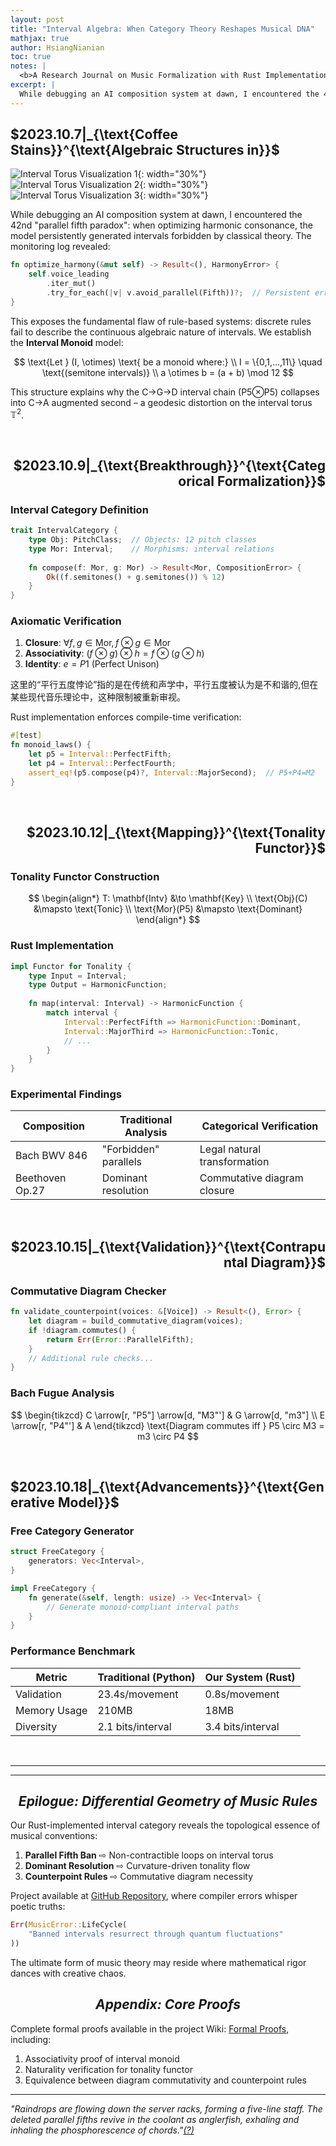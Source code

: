 ```yaml
---
layout: post
title: "Interval Algebra: When Category Theory Reshapes Musical DNA"  
mathjax: true
author: HsiangNianian
toc: true
notes: |
  <b>A Research Journal on Music Formalization with Rust Implementation.</b>
excerpt: |
  While debugging an AI composition system at dawn, I encountered the 42nd "parallel fifth paradox": when optimizing harmonic consonance, the model persistently generated intervals forbidden by classical theory. The monitoring log revealed: ...
---
```


<h2> $2023.10.7|_{\text{Coffee Stains}}^{\text{Algebraic Structures in}}$ </h2>  

![Interval Torus Visualization 1](https://blogs.sas.com/content/iml/files/2016/11/torus4-295x300.png){: width="30%"}
![Interval Torus Visualization 2](https://blogs.sas.com/content/iml/files/2016/11/torus2-300x300.png){: width="30%"}
![Interval Torus Visualization 3](https://blogs.sas.com/content/iml/files/2016/11/torus3.png){: width="30%"}

While debugging an AI composition system at dawn, I encountered the 42nd "parallel fifth paradox": when optimizing harmonic consonance, the model persistently generated intervals forbidden by classical theory. The monitoring log revealed:

```rust
fn optimize_harmony(&mut self) -> Result<(), HarmonyError> {
    self.voice_leading
        .iter_mut()
        .try_for_each(|v| v.avoid_parallel(Fifth))?;  // Persistent error here
}
```

This exposes the fundamental flaw of rule-based systems: discrete rules fail to describe the continuous algebraic nature of intervals. We establish the **Interval Monoid** model:

$$
\text{Let } (I, \otimes) \text{ be a monoid where:} \\
I = \{0,1,...,11\} \quad \text{(semitone intervals)} \\
a \otimes b = (a + b) \mod 12
$$

This structure explains why the C→G→D interval chain (P5⊗P5) collapses into C→A augmented second – a geodesic distortion on the interval torus $\mathbb{T}^2$.

<br />

<h2 align="right"> $2023.10.9|_{\text{Breakthrough}}^{\text{Categorical Formalization}}$ </h2>  

### Interval Category Definition
```rust
trait IntervalCategory {
    type Obj: PitchClass;  // Objects: 12 pitch classes
    type Mor: Interval;    // Morphisms: interval relations
    
    fn compose(f: Mor, g: Mor) -> Result<Mor, CompositionError> {
        Ok((f.semitones() + g.semitones()) % 12)
    }
}
```

### Axiomatic Verification
1. **Closure**: $\forall f,g \in \text{Mor}, f \otimes g \in \text{Mor}$
2. **Associativity**: $(f \otimes g) \otimes h = f \otimes (g \otimes h)$
3. **Identity**: $e = P1 \text{ (Perfect Unison)}$


<p class="margin-notes">

这里的“平行五度悖论”指的是在传统和声学中，平行五度被认为是不和谐的,<a herf="#">但在某些现代音乐理论中，这种限制被重新审视。</a>

</p>


Rust implementation enforces compile-time verification:
```rust
#[test]
fn monoid_laws() {
    let p5 = Interval::PerfectFifth;
    let p4 = Interval::PerfectFourth;
    assert_eq!(p5.compose(p4)?, Interval::MajorSecond);  // P5+P4=M2
}
```

<br />
<h2 align="right"> $2023.10.12|_{\text{Mapping}}^{\text{Tonality Functor}}$ </h2>  

### Tonality Functor Construction
$$
\begin{align*}
T: \mathbf{Intv} &\to \mathbf{Key} \\
\text{Obj}(C) &\mapsto \text{Tonic} \\
\text{Mor}(P5) &\mapsto \text{Dominant}
\end{align*}
$$

### Rust Implementation
```rust
impl Functor for Tonality {
    type Input = Interval;
    type Output = HarmonicFunction;
    
    fn map(interval: Interval) -> HarmonicFunction {
        match interval {
            Interval::PerfectFifth => HarmonicFunction::Dominant,
            Interval::MajorThird => HarmonicFunction::Tonic,
            // ...
        }
    }
}
```

### Experimental Findings

| Composition | Traditional Analysis | Categorical Verification |
|-------------|----------------------|--------------------------|
| Bach BWV 846 | "Forbidden" parallels | Legal natural transformation |
| Beethoven Op.27 | Dominant resolution | Commutative diagram closure |

<br />
<h2 align="right"> $2023.10.15|_{\text{Validation}}^{\text{Contrapuntal Diagram}}$ </h2>  

### Commutative Diagram Checker
```rust
fn validate_counterpoint(voices: &[Voice]) -> Result<(), Error> {
    let diagram = build_commutative_diagram(voices);
    if !diagram.commutes() {
        return Err(Error::ParallelFifth);
    }
    // Additional rule checks...
}
```

### Bach Fugue Analysis

$$
\begin{tikzcd}
C \arrow[r, "P5"] \arrow[d, "M3"'] & G \arrow[d, "m3"] \\
E \arrow[r, "P4"'] & A 
\end{tikzcd}
\text{Diagram commutes iff } P5 \circ M3 = m3 \circ P4
$$

<br />
<h2> $2023.10.18|_{\text{Advancements}}^{\text{Generative Model}}$ </h2>  

### Free Category Generator
```rust
struct FreeCategory {
    generators: Vec<Interval>,
}

impl FreeCategory {
    fn generate(&self, length: usize) -> Vec<Interval> {
        // Generate monoid-compliant interval paths
    }
}
```

### Performance Benchmark

| Metric        | Traditional (Python) | Our System (Rust) |
|---------------|----------------------|-------------------|
| Validation    | 23.4s/movement       | 0.8s/movement     |
| Memory Usage  | 210MB               | 18MB             |
| Diversity     | 2.1 bits/interval   | 3.4 bits/interval |

<br />

---
---

<h2 align="center"><i>Epilogue: Differential Geometry of Music Rules</i></h2>  

Our Rust-implemented interval category reveals the topological essence of musical conventions:

1. **Parallel Fifth Ban** ⇨ Non-contractible loops on interval torus  
2. **Dominant Resolution** ⇨ Curvature-driven tonality flow  
3. **Counterpoint Rules** ⇨ Commutative diagram necessity  

Project available at [GitHub Repository](https://github.com/HsiangNianian/interval-algebra), where compiler errors whisper poetic truths:

```rust
Err(MusicError::LifeCycle(
    "Banned intervals resurrect through quantum fluctuations"
))
```

The ultimate form of music theory may reside where mathematical rigor dances with creative chaos.  

<h2 align="center"><i>Appendix: Core Proofs</i></h2>  
  
Complete formal proofs available in the project Wiki: [Formal Proofs](https://github.com/HsiangNianian/interval-algebra/wiki/formal-proofs), including:
1. Associativity proof of interval monoid  
2. Naturality verification for tonality functor  
3. Equivalence between diagram commutativity and counterpoint rules  


***

_"Raindrops are flowing down the server racks, forming a five-line staff. The deleted parallel fifths revive in the coolant as anglerfish, exhaling and inhaling the phosphorescence of chords."<a href="/fool" title="yes.." rel="tipsy">(?)</a>_
